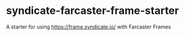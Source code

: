 # syndicate-farcaster-frame-starter
A starter for using https://frame.syndicate.io/ with Farcaster Frames
